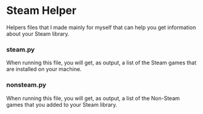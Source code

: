# Steam Helper
Helpers files that I made mainly for myself that can help you get information about your Steam library.

### steam.py
When running this file, you will get, as output, a list of the Steam games that are installed on your machine.

### nonsteam.py
When running this file, you will get, as output, a list of the Non-Steam games that you added to your Steam library.